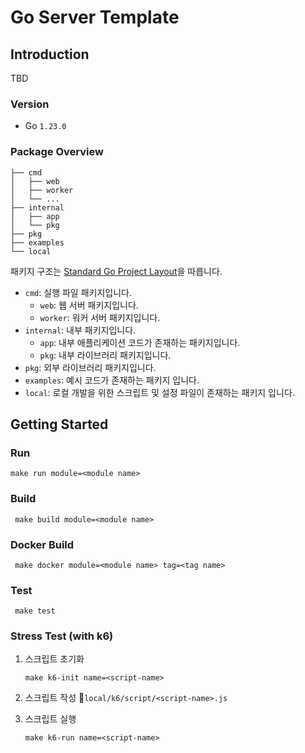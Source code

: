 # Go Server Template

## Introduction
TBD

### Version
- Go `1.23.0`

### Package Overview
```
├── cmd
│   ├── web
│   ├── worker
│   └── ...
├── internal
│   ├── app
│   └── pkg
├── pkg
├── examples
└── local
```
패키지 구조는 [Standard Go Project Layout](https://github.com/golang-standards/project-layout)을 따릅니다.

* `cmd`: 실행 파일 패키지입니다.
  * `web`: 웹 서버 패키지입니다.
  * `worker`: 워커 서버 패키지입니다.
* `internal`: 내부 패키지입니다.
  * `app`: 내부 애플리케이션 코드가 존재하는 패키지입니다. 
  * `pkg`: 내부 라이브러리 패키지입니다.
* `pkg`: 외부 라이브러리 패키지입니다.
* `examples`: 예시 코드가 존재하는 패키지 입니다.
* `local`: 로컬 개발을 위한 스크립트 및 설정 파일이 존재하는 패키지 입니다.

## Getting Started

### Run

```shell
make run module=<module name>
```

### Build

```shell
 make build module=<module name>
```

### Docker Build

```shell
 make docker module=<module name> tag=<tag name>
```

### Test

```shell
 make test
```

### Stress Test (with k6)

1. 스크립트 초기화
    ```shell
    make k6-init name=<script-name>
    ```

2. 스크립트 작성 📍`local/k6/script/<script-name>.js`

3. 스크립트 실행
    ```shell
    make k6-run name=<script-name>
    ```
